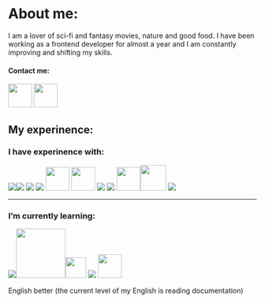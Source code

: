 

# About me: 
I am a lover of sci-fi and fantasy movies, nature and good food. I have been working as a frontend developer for almost a year and I am constantly improving and shifting my skills.
 
#### Contact me:
[<img src="https://www.google.com/gmail/about/static/images/logo-gmail.png" width="48px" >](mailto:vysmich@gmail.com) [<img src="https://cdn.freelogovectors.net/wp-content/uploads/2020/01/linkedin-logo.png" width="48px">](https://www.linkedin.com/in/vysmich/)


## My experinence: 
### I have experinence with:
<img src="https://img.icons8.com/color/48/000000/html-5--v1.png"><img src="https://img.icons8.com/color/48/000000/css3.png"> <img src="https://img.icons8.com/color/48/000000/javascript.png"> <img src="https://img.icons8.com/color/48/000000/bootstrap.png"/> <img src="https://sass-lang.com/assets/img/styleguide/color-1c4aab2b.png" width="48px"> <img src="https://prettier.io/icon.png" width="48px"/> <img src="https://img.icons8.com/color/48/000000/git.png"/> <img src="https://img.icons8.com/color/48/000000/npm.png"/> <img src="https://raw.githubusercontent.com/webpack/media/master/logo/icon-square-big.png" width="48px"/><img src="https://img.icons8.com/windows/64/000000/gulp.png" width="52px" /> <img src="https://img.icons8.com/color/48/000000/docker.png"/> 

---




###  I’m  currently learning:
<img src="https://camo.githubusercontent.com/38b72f440cbf774558b9399b27bf659066e94b1eddc4510a9607ced1f028f6d0/68747470733a2f2f696d672e69636f6e73382e636f6d2f636f6c6f722f34382f3030303030302f72656163742d6e61746976652e706e67"/><img src="https://blog.logrocket.com/wp-content/uploads/2020/11/Nextjs-logo.png" width="100px"><img src="https://www.svgrepo.com/show/354399/strapi-icon.svg"  width="42px"> <img src="https://img.icons8.com/color/48/000000/graphql.png"/> <img src="https://tailwindcss.com/_next/static/media/tailwindcss-mark.79614a5f61617ba49a0891494521226b.svg" width="48px">

English better (the current level of my English is reading documentation)








<!---
vysmich/vysmich is a ✨ special ✨ repository because its `README.md` (this file) appears on your GitHub profile.
You can click the Preview link to take a look at your changes.
--->
